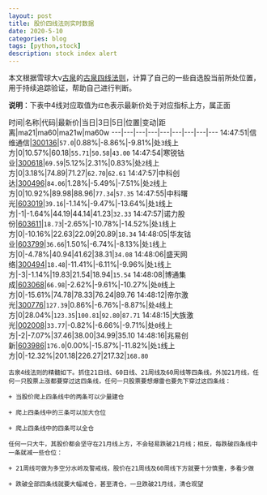 ```yaml
---
layout: post
title: 股价四线法则实时数据
date: 2020-5-10
categories: blog
tags: [python,stock]
description: stock index alert
---
```



本文根据雪球大v[古泉](https://xueqiu.com/u/7148646888)的[古泉四线法则](https://xueqiu.com/7148646888/130498192)，计算了自己的一些自选股当前所处位置，用于持续追踪验证，帮助自己进行判断。

**说明**：下表中4线对应取值为`红色`表示最新价处于对应指标上方，属正面

时间|名称|代码|最新价|当日|3日|5日|位置|变动|距离|ma21|ma60|ma21w|ma60w
---|---|---|---|---|---|---|---|---
14:47:51|信维通信|[300136](https://xueqiu.com/S/SZ300136)|`57.0`|0.88%|-8.86%|-9.81%|处`3`线上方|0|10.57%|60.18|`55.71`|`50.58`|`43.00`
14:47:54|寒锐钴业|[300618](https://xueqiu.com/S/SZ300618)|`69.59`|5.12%|2.31%|0.83%|处`2`线上方|0|3.18%|74.89|71.27|`62.70`|`62.61`
14:47:57|中科创达|[300496](https://xueqiu.com/S/SZ300496)|`84.06`|1.28%|-5.49%|-7.51%|处`2`线上方|0|10.92%|89.98|88.96|`77.34`|`57.35`
14:47:55|中科曙光|[603019](https://xueqiu.com/S/SH603019)|`39.16`|-1.14%|-9.47%|-13.64%|处`1`线上方|-1|-1.64%|44.19|44.14|41.23|`32.33`
14:47:57|诺力股份|[603611](https://xueqiu.com/S/SH603611)|`18.73`|-2.65%|-10.78%|-14.52%|处`1`线上方|0|-10.16%|22.63|22.09|20.89|`18.34`
14:48:05|华友钴业|[603799](https://xueqiu.com/S/SH603799)|`36.66`|1.50%|-6.74%|-8.13%|处`1`线上方|0|-4.78%|40.94|41.62|38.31|`34.08`
14:48:06|盛天网络|[300494](https://xueqiu.com/S/SZ300494)|`18.48`|-11.41%|-6.11%|-9.96%|处`1`线上方|-3|-1.14%|19.83|21.54|18.94|`15.54`
14:48:08|博通集成|[603068](https://xueqiu.com/S/SH603068)|`66.98`|-2.62%|-9.61%|-10.27%|处`0`线上方|0|-15.61%|74.78|78.33|76.24|89.76
14:48:12|帝尔激光|[300776](https://xueqiu.com/S/SZ300776)|`127.39`|0.86%|-6.76%|-8.87%|处`4`线上方|0|28.04%|`123.35`|`100.81`|`92.80`|`87.71`
14:48:15|大族激光|[002008](https://xueqiu.com/S/SZ002008)|`33.77`|-0.82%|-6.66%|-9.71%|处`0`线上方|-2|-7.07%|37.46|38.00|34.99|35.10
14:48:16|兆易创新|[603986](https://xueqiu.com/S/SH603986)|`176.0`|0.00%|-15.87%|-11.82%|处`1`线上方|0|-12.32%|201.18|226.27|217.32|`168.80`

```
古泉4线法则的精髓如下。抓住21日线、60日线、21周线及60周线等四条线，外加21月线，任何一只股票上涨都要穿过这四条线，任何一只股票要想爆雷也要先下穿过这四条线：

+ 当股价爬上四条线中的两条可以少量建仓

+ 爬上四条线中的三条可以加大仓位

+ 爬上四条线中的四条可以全仓

任何一只大牛，其股价都会坚守在21月线上方，不会轻易跌破21月线；相反，每跌破四条线中一条就减一些仓位：

+ 21周线可做为多空分水岭及警戒线，股价在21周线及60周线下方就要十分慎重，多看少做

+ 跌破全部四条线就要大幅减仓，甚至清仓，一旦跌破21月线，清仓观望
```